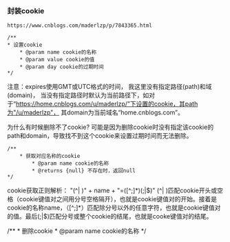 ### 封装cookie

```
https://www.cnblogs.com/maderlzp/p/7843365.html

/**
* 设置cookie
    * @param name cookie的名称
    * @param value cookie的值
    * @param day cookie的过期时间
*/
```
注意：expires使用GMT或UTC格式的时间， 我这里没有指定路径(path)和域(domain)，  当没有指定路径时默认为当前路径下，如对 于“https://home.cnblogs.com/u/maderlzp/”下设置的cookie，其path为"/u/maderlzp"， 其domain为当前域名“home.cnblogs.com”。

为什么有时候删除不了cookie? 可能是因为删除cookie时没有指定该cookie的path和domain，导致找不到这个cookie来设置过期时间而无法删除。

```
/**
    * 获取对应名称的cookie
        * @param name cookie的名称
        * @returns {null} 不存在时，返回null
*/
```
cookie获取正则解析：
"(^| )" + name + "=([^;]*)(;|$)"  (^| )匹配cookie开头或空格（cookie键值对之间用分号空格隔开），也就是cookie键值对的开始。接着是cookie的名称name，（[^;]*）匹配除分号以外的任意字符，也就是cookie键值对的值。最后(;|$)匹配分号或整个cookie的结尾，也就是cooke键值对的结尾。

/**
    * 删除cookie
        * @param name cookie的名称
*/
```
